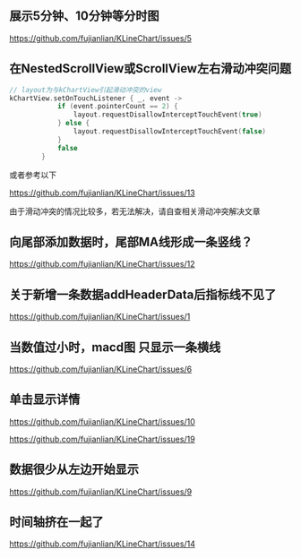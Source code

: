 ## 展示5分钟、10分钟等分时图

https://github.com/fujianlian/KLineChart/issues/5


## 在NestedScrollView或ScrollView左右滑动冲突问题

```kotlin
// layout为与kChartView引起滑动冲突的view
kChartView.setOnTouchListener { _, event ->
            if (event.pointerCount == 2) {
                layout.requestDisallowInterceptTouchEvent(true)
            } else {
                layout.requestDisallowInterceptTouchEvent(false)
            }
            false
        }
```

或者参考以下 

https://github.com/fujianlian/KLineChart/issues/13

由于滑动冲突的情况比较多，若无法解决，请自查相关滑动冲突解决文章


## 向尾部添加数据时，尾部MA线形成一条竖线？

https://github.com/fujianlian/KLineChart/issues/12


## 关于新增一条数据addHeaderData后指标线不见了

https://github.com/fujianlian/KLineChart/issues/1


## 当数值过小时，macd图 只显示一条横线

https://github.com/fujianlian/KLineChart/issues/6


## 单击显示详情

https://github.com/fujianlian/KLineChart/issues/10

https://github.com/fujianlian/KLineChart/issues/19


## 数据很少从左边开始显示

https://github.com/fujianlian/KLineChart/issues/9


## 时间轴挤在一起了

https://github.com/fujianlian/KLineChart/issues/14

